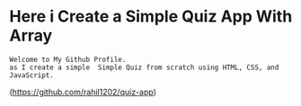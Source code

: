 
# Here i Create a Simple Quiz App With Array

```
Welcome to My Github Profile.
as I create a simple  Simple Quiz from scratch using HTML, CSS, and JavaScript.
```
(https://github.com/rahil1202/quiz-app)